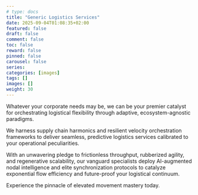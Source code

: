 ```yaml
---
# type: docs 
title: "Generic Logistics Services"
date: 2025-09-04T01:08:35+02:00
featured: false
draft: false
comment: false
toc: false
reward: false
pinned: false
carousel: false
series:
categories: [images]
tags: []
images: []
weight: 30
---
```



Whatever your corporate needs may be, we can be your premier catalyst for orchestrating logistical flexibility through adaptive, ecosystem-agnostic paradigms.

We harness supply chain harmonics and resilient velocity orchestration frameworks to deliver seamless, predictive logistics services calibrated to your operational peculiarities.

With an unwavering pledge to frictionless throughput, rubberized agility, and regenerative scalability, our vanguard specialists deploy AI-augmented nodal intelligence and elite synchronization protocols to catalyze exponential flow efficiency and future-proof your logistical continuum.

Experience the pinnacle of elevated movement mastery today.





